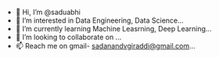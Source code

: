 - 👋 Hi, I’m @saduabhi
- 👀 I’m interested in Data Engineering, Data Science...
- 🌱 I’m currently learning Machine Leasrning, Deep Learning...
- 💞️ I’m looking to collaborate on ...
- 📫 Reach me on gmail- sadanandvgiraddi@gmail.com...

<!---
saduabhi/saduabhi is a ✨ special ✨ repository because its `README.md` (this file) appears on your GitHub profile.
You can click the Preview link to take a look at your changes.
--->
